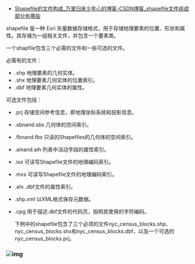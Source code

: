 - [Shapefile的文件构成_万里归来少年心的博客-CSDN博客_shapefile文件组成部分有哪些](https://blog.csdn.net/liyazhen2011/article/details/89138919)

 shapefile 是一种 Esri 矢量数据存储格式，用于存储地理要素的位置、形状和属性。其存储为一组相关文件，并包含一个要素类。 

  一个shapfile包含三个必需的文件和一些可选的文件。

必需有的文件：

- .shp   地理要素的几何实体。
- .shx   地理要素几何实体的位置索引。
- .dbf   地理要素几何实体的属性。

可选文件包括：

- .prj  存储空间参考信息，即地理坐标系统和投影信息。
- .sbnand.sbx 几何体的空间索引。
- .fbnand.fbx 只读的Shapefiles的几何体的空间索引。
- .ainand.aih 列表中活动字段的属性索引。
- .ixs  可读写Shapefile文件的地理编码索引。
- .mxs 可读写Shapefile文件的地理编码索引。
- .atx  .dbf文件的属性索引。
- .shp.xml  以XML格式保存元数据。
- .cpg 用于描述.dbf文件的代码页，指明其使用的字符编码。

  下例中的shapefile包含了三个必须的文件nyc_census_blocks.shp、nyc_census_blocks.shx和nyc_census_blocks.dbf，以及一个可选的nyc_census_blocks.prj。

### ![img](https://img-blog.csdnimg.cn/20190409110638527.png?x-oss-process=image/watermark,type_ZmFuZ3poZW5naGVpdGk,shadow_10,text_aHR0cHM6Ly9ibG9nLmNzZG4ubmV0L2xpeWF6aGVuMjAxMQ==,size_16,color_FFFFFF,t_70)

[
  ](https://edu.csdn.net/contest/detail/8?utm_campaign=marketingcard&utm_source=liyazhen2011&utm_content=89138919)